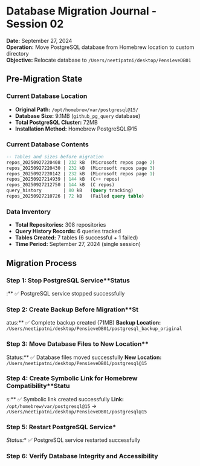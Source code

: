 # Database Migration Journal - Session 02

**Date:** September 27, 2024  
**Operation:** Move PostgreSQL database from Homebrew location to custom directory  
**Objective:** Relocate database to `/Users/neetipatni/desktop/PensieveDB01`

## Pre-Migration State

### Current Database Location
- **Original Path:** `/opt/homebrew/var/postgresql@15/`
- **Database Size:** 9.1MB (`github_pg_query` database)
- **Total PostgreSQL Cluster:** 72MB
- **Installation Method:** Homebrew PostgreSQL@15

### Current Database Contents
```sql
-- Tables and sizes before migration
repos_20250927220408 | 232 kB  (Microsoft repos page 2)
repos_20250927220430 | 232 kB  (Microsoft repos page 3)  
repos_20250927220142 | 232 kB  (Microsoft repos page 1)
repos_20250927214939 | 144 kB  (C++ repos)
repos_20250927212750 | 144 kB  (C repos)
query_history        | 80 kB   (Query tracking)
repos_20250927210726 | 72 kB   (Failed query table)
```

### Data Inventory
- **Total Repositories:** 308 repositories
- **Query History Records:** 6 queries tracked
- **Tables Created:** 7 tables (6 successful + 1 failed)
- **Time Period:** September 27, 2024 (single session)

## Migration Process

### Step 1: Stop PostgreSQL Service**Status
:** ✅ PostgreSQL service stopped successfully

### Step 2: Create Backup Before Migration**St
atus:** ✅ Complete backup created (71MB)
**Backup Location:** `/Users/neetipatni/desktop/PensieveDB01/postgresql_backup_original`

### Step 3: Move Database Files to New Location**
Status:** ✅ Database files moved successfully
**New Location:** `/Users/neetipatni/desktop/PensieveDB01/postgresql@15`

### Step 4: Create Symbolic Link for Homebrew Compatibility**Statu
s:** ✅ Symbolic link created successfully
**Link:** `/opt/homebrew/var/postgresql@15` → `/Users/neetipatni/desktop/PensieveDB01/postgresql@15`

### Step 5: Restart PostgreSQL Service*
*Status:** ✅ PostgreSQL service restarted successfully

### Step 6: Verify Database Integrity and Accessibility